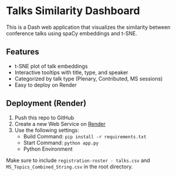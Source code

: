 # Talks Similarity Dashboard

This is a Dash web application that visualizes the similarity between conference talks using spaCy embeddings and t-SNE.

## Features

- t-SNE plot of talk embeddings
- Interactive tooltips with title, type, and speaker
- Categorized by talk type (Plenary, Contributed, MS sessions)
- Easy to deploy on Render

## Deployment (Render)

1. Push this repo to GitHub
2. Create a new Web Service on [Render](https://render.com/)
3. Use the following settings:
   - Build Command: `pip install -r requirements.txt`
   - Start Command: `python app.py`
   - Python Environment

Make sure to include `registration-roster - talks.csv` and `MS_Topics_Combined_String.csv` in the root directory.
